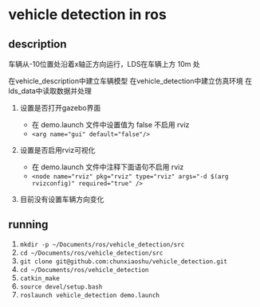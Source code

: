 # vehicle detection in ros

## description
车辆从-10位置处沿着x轴正方向运行，LDS在车辆上方 10m 处

在vehicle_description中建立车辆模型
在vehicle_detection中建立仿真环境
在lds_data中读取数据并处理

1. 设置是否打开gazebo界面
    * 在 demo.launch 文件中设置值为 false 不启用 rviz
    * `<arg name="gui" default="false"/>`

2. 设置是否启用rviz可视化
    * 在 demo.launch 文件中注释下面语句不启用 rviz
    * `<node name="rviz" pkg="rviz" type="rviz" args="-d $(arg rvizconfig)" required="true" />`

3. 目前没有设置车辆方向变化


## running

1. `mkdir -p ~/Documents/ros/vehicle_detection/src`
2. `cd ~/Documents/ros/vehicle_detection/src`
3. `git clone git@github.com:chunxiaoshu/vehicle_detection.git`
4. `cd ~/Documents/ros/vehicle_detection`
5. `catkin_make`
6. `source devel/setup.bash`
7. `roslaunch vehicle_detection demo.launch`


